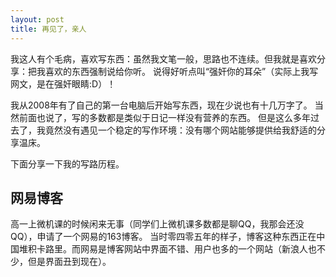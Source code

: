 ```yaml
---
layout: post
title: 再见了，亲人
---
```


我这人有个毛病，喜欢写东西：虽然我文笔一般，思路也不连续。但我就是喜欢分享：把我喜欢的东西强制说给你听。
说得好听点叫“强奸你的耳朵”（实际上我写网文，是在强奸眼睛:D）！

我从2008年有了自己的第一台电脑后开始写东西，现在少说也有十几万字了。
当然前面也说了，写的多数都是类似于日记一样没有营养的东西。
但是这么多年过去了，我竟然没有遇见一个稳定的写作环境：没有哪个网站能够提供给我舒适的分享温床。

下面分享一下我的写路历程。
## 网易博客

高一上微机课的时候闲来无事（同学们上微机课多数都是聊QQ，我那会还没QQ），申请了一个网易的163博客。
当时零四零五年的样子，博客这种东西正在中国堆积卡路里。而网易是博客网站中界面不错、用户也多的一个网站（新浪人也不少，但是界面丑到现在）。